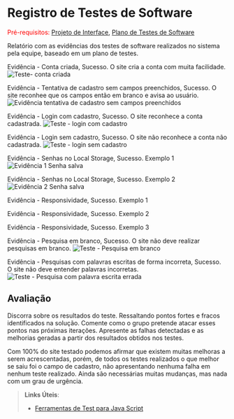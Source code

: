 # Registro de Testes de Software

<span style="color:red">Pré-requisitos: <a href="3-Projeto de Interface.md"> Projeto de Interface</a></span>, <a href="8-Plano de Testes de Software.md"> Plano de Testes de Software</a>

Relatório com as evidências dos testes de software realizados no sistema pela equipe, baseado em um plano de testes.

Evidência - Conta criada, Sucesso. O site cria a conta com muita facilidade.
![Teste- conta criada](https://github.com/ICEI-PUC-Minas-PMV-ADS/PMV-ADS-2023-1-E1-PROJ-WEB-T15-Time3-CineGuide/assets/128644865/c1ec8eeb-6558-4030-9bc3-6342c84a4322)

Evidência - Tentativa de cadastro sem campos preenchidos, Sucesso. O site reconhee que os campos então em branco e avisa ao usuário.
![Evidência tentativa de cadastro sem campos preenchidos](https://github.com/ICEI-PUC-Minas-PMV-ADS/PMV-ADS-2023-1-E1-PROJ-WEB-T15-Time3-CineGuide/assets/128644865/184d3811-47b3-40b9-9220-b31786b55b3b)

Evidência - Login com cadastro, Sucesso. O site reconhece a conta cadastrada.
![Teste - login com cadastro](https://github.com/ICEI-PUC-Minas-PMV-ADS/PMV-ADS-2023-1-E1-PROJ-WEB-T15-Time3-CineGuide/assets/128644865/d2c02f2b-4a40-4303-a29b-80351f42192d)

Evidência - Login sem cadastro, Sucesso. O site não reconhece a conta não cadastrada.
![Teste - login sem cadastro](https://github.com/ICEI-PUC-Minas-PMV-ADS/PMV-ADS-2023-1-E1-PROJ-WEB-T15-Time3-CineGuide/assets/128644865/2673183c-b931-4b9c-b329-162c96a6266f)

Evidência - Senhas no Local Storage, Sucesso. Exemplo 1
![Evidência 1 Senha salva](https://github.com/ICEI-PUC-Minas-PMV-ADS/PMV-ADS-2023-1-E1-PROJ-WEB-T15-Time3-CineGuide/assets/128644865/b5efd692-ffd7-43e6-80a4-27ddd3df5d6c)

Evidência - Senhas no Local Storage, Sucesso. Exemplo 2
![Evidência 2 Senha salva](https://github.com/ICEI-PUC-Minas-PMV-ADS/PMV-ADS-2023-1-E1-PROJ-WEB-T15-Time3-CineGuide/assets/128644865/18aa7424-4861-445e-aada-316010e3eb50)

Evidência - Responsividade, Sucesso. Exemplo 1


Evidência - Responsividade, Sucesso. Exemplo 2


Evidência - Responsividade, Sucesso. Exemplo 3


Evidência - Pesquisa em branco, Sucesso. O site não deve realizar pesquisas em branco.
![Teste - Pesquisa em branco](https://github.com/ICEI-PUC-Minas-PMV-ADS/PMV-ADS-2023-1-E1-PROJ-WEB-T15-Time3-CineGuide/assets/128644865/b6d64f78-02cf-44b7-b553-5f85a9e8b99b)

Evidência - Pesquisas com palavras escritas de forma incorreta, Sucesso. O site não deve entender palavras incorretas.
![Teste - Pesquisa com palavra escrita errada ](https://github.com/ICEI-PUC-Minas-PMV-ADS/PMV-ADS-2023-1-E1-PROJ-WEB-T15-Time3-CineGuide/assets/128644865/51e7d62d-51ad-45f8-a629-3c9cd24b8ab7)

## Avaliação

Discorra sobre os resultados do teste. Ressaltando pontos fortes e fracos identificados na solução. Comente como o grupo pretende atacar esses pontos nas próximas iterações. Apresente as falhas detectadas e as melhorias geradas a partir dos resultados obtidos nos testes.

Com 100% do site testado podemos afirmar que existem muitas melhoras a serem acrescentadas, porém, de todos os testes realizados o que melhor se saiu foi o campo de cadastro, não apresentando nenhuma falha em nenhum teste realizado. Ainda são necessárias muitas mudanças, mas nada com um grau de urgência.

> **Links Úteis**:
> - [Ferramentas de Test para Java Script](https://geekflare.com/javascript-unit-testing/)
